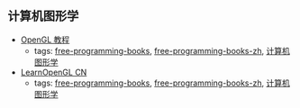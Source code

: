 计算机图形学 
---
* [OpenGL 教程](https://github.com/zilongshanren/opengl-tutorials)
    * tags: [free-programming-books](../tags/free-programming-books.md), [free-programming-books-zh](../tags/free-programming-books-zh.md), [计算机图形学](../tags/计算机图形学.md)
* [LearnOpenGL CN](https://learnopengl-cn.github.io)
    * tags: [free-programming-books](../tags/free-programming-books.md), [free-programming-books-zh](../tags/free-programming-books-zh.md), [计算机图形学](../tags/计算机图形学.md)
